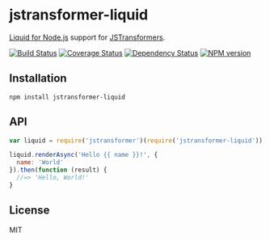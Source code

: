 # jstransformer-liquid

[Liquid for Node.js](https://github.com/sirlantis/liquid-node) support for [JSTransformers](http://github.com/jstransformers).

[![Build Status](https://img.shields.io/travis/jstransformers/jstransformer-liquid/master.svg)](https://travis-ci.org/jstransformers/jstransformer-liquid)
[![Coverage Status](https://img.shields.io/coveralls/jstransformers/jstransformer-liquid/master.svg)](https://coveralls.io/r/jstransformers/jstransformer-liquid?branch=master)
[![Dependency Status](https://img.shields.io/david/jstransformers/jstransformer-liquid/master.svg)](http://david-dm.org/jstransformers/jstransformer-liquid)
[![NPM version](https://img.shields.io/npm/v/jstransformer-liquid.svg)](https://www.npmjs.org/package/jstransformer-liquid)

## Installation

    npm install jstransformer-liquid

## API

```js
var liquid = require('jstransformer')(require('jstransformer-liquid'))

liquid.renderAsync('Hello {{ name }}!', {
  name: 'World'
}).then(function (result) {
  //=> 'Hello, World!'
}
```

## License

MIT

